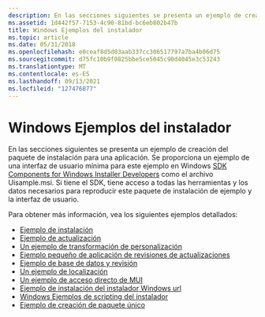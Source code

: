 ```yaml
---
description: En las secciones siguientes se presenta un ejemplo de creación del paquete de instalación para una aplicación.
ms.assetid: 1d442f57-7153-4c90-81bd-bc6eb802b47b
title: Windows Ejemplos del instalador
ms.topic: article
ms.date: 05/31/2018
ms.openlocfilehash: e0ceaf8d5d03aab337cc306517797a7ba4b06d75
ms.sourcegitcommit: d75fc10b9f0825bbe5ce5045c90d4045e3c53243
ms.translationtype: MT
ms.contentlocale: es-ES
ms.lasthandoff: 09/13/2021
ms.locfileid: "127476877"
---
```

# <a name="windows-installer-examples"></a>Windows Ejemplos del instalador

En las secciones siguientes se presenta un ejemplo de creación del paquete de instalación para una aplicación. Se proporciona un ejemplo de una interfaz de usuario mínima para este ejemplo en Windows [SDK Components for Windows Installer Developers](platform-sdk-components-for-windows-installer-developers.md) como el archivo Uisample.msi. Si tiene el SDK, tiene acceso a todas las herramientas y los datos necesarios para reproducir este paquete de instalación de ejemplo y la interfaz de usuario.

Para obtener más información, vea los siguientes ejemplos detallados:

-   [Ejemplo de instalación](an-installation-example.md)
-   [Ejemplo de actualización](an-upgrade-example.md)
-   [Un ejemplo de transformación de personalización](a-customization-transform-example.md)
-   [Ejemplo pequeño de aplicación de revisiones de actualizaciones](a-small-update-patching-example.md)
-   [Ejemplo de base de datos y revisión](a-database-and-patch-example.md)
-   [Un ejemplo de localización](a-localization-example.md)
-   [Un ejemplo de acceso directo de MUI](a-mui-shortcut-example.md)
-   [Ejemplo de instalación del instalador Windows url](a-url-based-windows-installer-installation-example.md)
-   [Windows Ejemplos de scripting del instalador](windows-installer-scripting-examples.md)
-   [Ejemplo de creación de paquete único](single-package-authoring-example.md)

 

 




